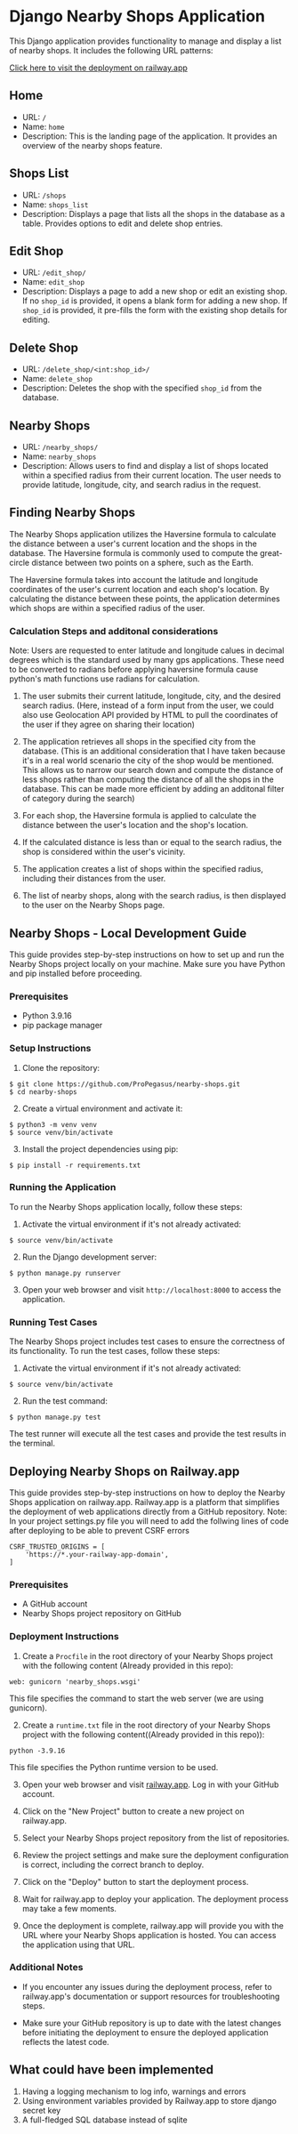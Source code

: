 # Django Nearby Shops Application

This Django application provides functionality to manage and display a list of nearby shops. It includes the following URL patterns:

[Click here to visit the deployment on railway.app](https://web-production-a819.up.railway.app/)

## Home

- URL: `/`
- Name: `home`
- Description: This is the landing page of the application. It provides an overview of the nearby shops feature.

## Shops List

- URL: `/shops`
- Name: `shops_list`
- Description: Displays a page that lists all the shops in the database as a table. Provides options to edit and delete shop entries.

## Edit Shop

- URL: `/edit_shop/`
- Name: `edit_shop`
- Description: Displays a page to add a new shop or edit an existing shop. If no `shop_id` is provided, it opens a blank form for adding a new shop. If `shop_id` is provided, it pre-fills the form with the existing shop details for editing.

## Delete Shop

- URL: `/delete_shop/<int:shop_id>/`
- Name: `delete_shop`
- Description: Deletes the shop with the specified `shop_id` from the database.

## Nearby Shops

- URL: `/nearby_shops/`
- Name: `nearby_shops`
- Description: Allows users to find and display a list of shops located within a specified radius from their current location. The user needs to provide latitude, longitude, city, and search radius in the request.

## Finding Nearby Shops

The Nearby Shops application utilizes the Haversine formula to calculate the distance between a user's current location and the shops in the database. The Haversine formula is commonly used to compute the great-circle distance between two points on a sphere, such as the Earth.

The Haversine formula takes into account the latitude and longitude coordinates of the user's current location and each shop's location. By calculating the distance between these points, the application determines which shops are within a specified radius of the user.

### Calculation Steps and additonal considerations
Note: Users are requested to enter latitude and longitude calues in decimal degrees which is the standard used by many gps applications. These need to be converted to radians before applying haversine formula cause python's math functions use radians for calculation.

1. The user submits their current latitude, longitude, city, and the desired search radius. (Here, instead of a form input from the user, we could also use Geolocation API provided by HTML to pull the coordinates of the user if they agree on sharing their location)

2. The application retrieves all shops in the specified city from the database. (This is an additional consideration that I have taken because it's in a real world scenario the city of the shop would be mentioned. This allows us to narrow our search down and compute the distance of less shops rather than computing the distance of all the shops in the database. This can be made more efficient by adding an additonal filter of category during the search)

3. For each shop, the Haversine formula is applied to calculate the distance between the user's location and the shop's location.

4. If the calculated distance is less than or equal to the search radius, the shop is considered within the user's vicinity.

5. The application creates a list of shops within the specified radius, including their distances from the user.

6. The list of nearby shops, along with the search radius, is then displayed to the user on the Nearby Shops page.


## Nearby Shops - Local Development Guide

This guide provides step-by-step instructions on how to set up and run the Nearby Shops project locally on your machine. Make sure you have Python and pip installed before proceeding.

### Prerequisites

- Python 3.9.16
- pip package manager

### Setup Instructions

1. Clone the repository:

```
$ git clone https://github.com/ProPegasus/nearby-shops.git
$ cd nearby-shops
```

2. Create a virtual environment and activate it:

```
$ python3 -m venv venv
$ source venv/bin/activate
```

3. Install the project dependencies using pip:

```
$ pip install -r requirements.txt
```

### Running the Application

To run the Nearby Shops application locally, follow these steps:

1. Activate the virtual environment if it's not already activated:

```
$ source venv/bin/activate
```

2. Run the Django development server:

```
$ python manage.py runserver
```

3. Open your web browser and visit `http://localhost:8000` to access the application.

### Running Test Cases

The Nearby Shops project includes test cases to ensure the correctness of its functionality. To run the test cases, follow these steps:

1. Activate the virtual environment if it's not already activated:

```
$ source venv/bin/activate
```

2. Run the test command:

```
$ python manage.py test
```

The test runner will execute all the test cases and provide the test results in the terminal.

## Deploying Nearby Shops on Railway.app

This guide provides step-by-step instructions on how to deploy the Nearby Shops application on railway.app. Railway.app is a platform that simplifies the deployment of web applications directly from a GitHub repository.
Note: In your project settings.py file you will need to add the follwing lines of code after deploying to be able to prevent CSRF errors
```
CSRF_TRUSTED_ORIGINS = [
    'https://*.your-railway-app-domain',
]
```

### Prerequisites

- A GitHub account
- Nearby Shops project repository on GitHub

### Deployment Instructions

1. Create a `Procfile` in the root directory of your Nearby Shops project with the following content (Already provided in this repo):

```
web: gunicorn 'nearby_shops.wsgi'
```

This file specifies the command to start the web server (we are using gunicorn).

2. Create a `runtime.txt` file in the root directory of your Nearby Shops project with the following content((Already provided in this repo)):

```
python -3.9.16
```

This file specifies the Python runtime version to be used.

3. Open your web browser and visit [railway.app](https://railway.app). Log in with your GitHub account.

4. Click on the "New Project" button to create a new project on railway.app.

5. Select your Nearby Shops project repository from the list of repositories.

6. Review the project settings and make sure the deployment configuration is correct, including the correct branch to deploy.

7. Click on the "Deploy" button to start the deployment process.

8. Wait for railway.app to deploy your application. The deployment process may take a few moments.

9. Once the deployment is complete, railway.app will provide you with the URL where your Nearby Shops application is hosted. You can access the application using that URL.

### Additional Notes

- If you encounter any issues during the deployment process, refer to railway.app's documentation or support resources for troubleshooting steps.

- Make sure your GitHub repository is up to date with the latest changes before initiating the deployment to ensure the deployed application reflects the latest code.

## What could have been implemented
1. Having a logging mechanism to log info, warnings and errors
2. Using environment variables provided by Railway.app to store django secret key
3. A full-fledged SQL database instead of sqlite

